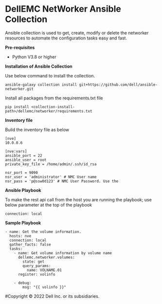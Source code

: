 # DellEMC NetWorker Ansible Collection

Ansible collection is used to get, create, modify or delete the networker resources to automate the configuration tasks easy and fast.



**Pre-requisites**
 - Python V3.8 or higher

**Installation of Ansible Collection**
  
  Use below command to install the collection.
  
  `ansible-galaxy collection install git+https://github.com/dell/ansible-networker.git`
  
  Install all packages from the requirements.txt file
  
  `pip install <collection-install-path>/dellemc/networker/requirements.txt`

**Inventory file**

  Build the inventory file as below
  ```
  [nve]
  10.0.0.6

  [nve:vars]
  ansible_port = 22
  ansible_user = root
  private_key_file = /home/admin/.ssh/id_rsa

  nsr_port = 9090
  nsr_user = 'administrator' # NMC User name
  nsr_pass = 'p@ssw0d123' # NMC User Password. Use the 
```
**Ansible Playbook**

  To make the rest api call from the host you are running the playbook; use below parameter at the top of the playbook
  
  `connection: local`
  
**Sample Playbook**

```
- name: Get the volume information.
  hosts: nve
  connection: local
  gather_facts: false
  tasks:
    - name: Get volume information by volume name
      dellemc.networker.volumes:
        state: get
        query_params:
          name: VOLNAME.01
      register: volinfo

    - debug:
        msg: "{{ volinfo }}"
  ```
  
  #Copyright ©️ 2022 Dell Inc. or its subsidiaries.
